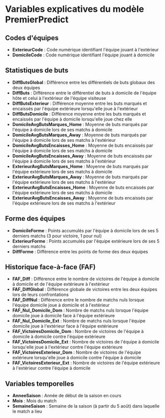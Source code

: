 # Variables explicatives du modèle PremierPredict

## Codes d'équipes
- **ExterieurCode** : Code numérique identifiant l'équipe jouant à l'extérieur
- **DomicileCode** : Code numérique identifiant l'équipe jouant à domicile

## Statistiques de buts
- **DiffButsGlobal** : Différence entre les différentiels de buts globaux des deux équipes
- **DiffButs** : Différence entre le différentiel de buts à domicile de l'équipe hôte et celui à l'extérieur de l'équipe visiteuse
- **DiffButsExterieur** : Différence moyenne entre les buts marqués et encaissés par l'équipe extérieure lorsqu'elle joue à l'extérieur
- **DiffButsDomicile** : Différence moyenne entre les buts marqués et encaissés par l'équipe à domicile lorsqu'elle joue chez elle
- **DomicileAvgButsMarques_Home** : Moyenne de buts marqués par l'équipe à domicile lors de ses matchs à domicile
- **DomicileAvgButsMarques_Away** : Moyenne de buts marqués par l'équipe à domicile lors de ses matchs à l'extérieur
- **DomicileAvgButsEncaisses_Home** : Moyenne de buts encaissés par l'équipe à domicile lors de ses matchs à domicile
- **DomicileAvgButsEncaisses_Away** : Moyenne de buts encaissés par l'équipe à domicile lors de ses matchs à l'extérieur
- **ExterieurAvgButsMarques_Home** : Moyenne de buts marqués par l'équipe extérieure lors de ses matchs à domicile
- **ExterieurAvgButsMarques_Away** : Moyenne de buts marqués par l'équipe extérieure lors de ses matchs à l'extérieur
- **ExterieurAvgButsEncaisses_Home** : Moyenne de buts encaissés par l'équipe extérieure lors de ses matchs à domicile
- **ExterieurAvgButsEncaisses_Away** : Moyenne de buts encaissés par l'équipe extérieure lors de ses matchs à l'extérieur

## Forme des équipes
- **DomicileForme** : Points accumulés par l'équipe à domicile lors de ses 5 derniers matchs (3 pour victoire, 1 pour nul)
- **ExterieurForme** : Points accumulés par l'équipe extérieure lors de ses 5 derniers matchs
- **DiffForme** : Différence entre les points de forme des deux équipes

## Historique face-à-face (FAF)
- **FAF_Diff** : Différence entre le nombre de victoires de l'équipe à domicile à domicile et de l'équipe extérieure à l'extérieur
- **FAF_DiffGlobal** : Différence globale de victoires entre les deux équipes lors de leurs confrontations
- **FAF_DiffNul** : Différence entre le nombre de matchs nuls lorsque l'équipe domicile joue à domicile et à l'extérieur
- **FAF_Nul_Domicile_Dom** : Nombre de matchs nuls lorsque l'équipe domicile joue à domicile face à l'équipe extérieure
- **FAF_Nul_Domicile_Ext** : Nombre de matchs nuls lorsque l'équipe domicile joue à l'extérieur face à l'équipe extérieure
- **FAF_VictoiresDomicile_Dom** : Nombre de victoires de l'équipe à domicile à domicile contre l'équipe extérieure
- **FAF_VictoiresDomicile_Ext** : Nombre de victoires de l'équipe à domicile lorsqu'elle joue à l'extérieur contre l'équipe extérieure
- **FAF_VictoiresExterieur_Dom** : Nombre de victoires de l'équipe extérieure lorsqu'elle joue à domicile contre l'équipe à domicile
- **FAF_VictoiresExterieur_Ext** : Nombre de victoires de l'équipe extérieure à l'extérieur contre l'équipe à domicile

## Variables temporelles
- **AnneeSaison** : Année de début de la saison en cours
- **Mois** : Mois du match
- **SemaineSaison** : Semaine de la saison (à partir du 5 août) dans laquelle le match a lieu
